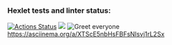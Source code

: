 ### Hexlet tests and linter status:
[![Actions Status](https://github.com/Maron4ik/php-project-lvl1/workflows/hexlet-check/badge.svg)](https://github.com/Maron4ik/php-project-lvl1/actions)
<a href="https://codeclimate.com/github/codeclimate/codeclimate/maintainability"><img src="https://api.codeclimate.com/v1/badges/a99a88d28ad37a79dbf6/maintainability" /></a>
![Greet everyone](https://github.com/github/docs/actions/workflows/main.yml/badge.svg)
https://asciinema.org/a/XTScE5nbHsFBFsNIsvj1rL2Sx
